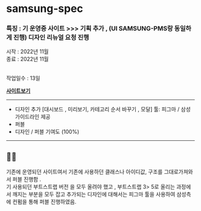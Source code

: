 # samsung-spec



### 특징  : 기 운영중 사이트 >>> 기획 추가 , (UI SAMSUNG-PMS랑 동일하게 진행) 디자인 리뉴얼 요청 진행

시작 : 2022년 11월<br>
종료 : 2022년 11월<br><br>

작업일수 : 13일

__[사이트보기](http://jang0ha.dothome.co.kr/samsung_spec/pagelist.html)__

---

- 디자인 추가 [대시보드 , 미리보기, 카테고리 순서 바꾸기 , 모달]
  툴: 피그마 / 삼성 가이드라인 제공
- 퍼블 
- 디자인 / 퍼블 기여도 (100%)

----

## 🧑‍🎤

 기존에 운영되던 사이트여서 기존에 사용하던 클래스나 아이디값, 구조를 그대로가져와서 퍼블 진행함 .<br>
 기 사용되던 부트스트랩 버전 을 모두 올려야 했고 , 부트스트랩 3> 5로 올리는 과정에서 깨지는 부분을 모두 잡고 
 추가되는 디자인에 대해서는 피그마 툴을 사용하여 삼성측에 컨펌을 통해 퍼블 진행하였음.

  
